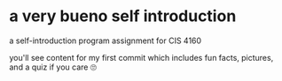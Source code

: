 # a very bueno self introduction
a self-introduction program assignment for CIS 4160

you'll see content for my first commit which includes fun facts, pictures, and a quiz if you care 🙄